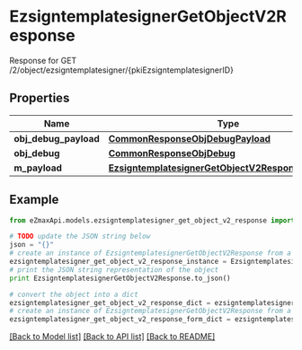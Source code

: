 # EzsigntemplatesignerGetObjectV2Response

Response for GET /2/object/ezsigntemplatesigner/{pkiEzsigntemplatesignerID}

## Properties
Name | Type | Description | Notes
------------ | ------------- | ------------- | -------------
**obj_debug_payload** | [**CommonResponseObjDebugPayload**](CommonResponseObjDebugPayload.md) |  | 
**obj_debug** | [**CommonResponseObjDebug**](CommonResponseObjDebug.md) |  | [optional] 
**m_payload** | [**EzsigntemplatesignerGetObjectV2ResponseMPayload**](EzsigntemplatesignerGetObjectV2ResponseMPayload.md) |  | 

## Example

```python
from eZmaxApi.models.ezsigntemplatesigner_get_object_v2_response import EzsigntemplatesignerGetObjectV2Response

# TODO update the JSON string below
json = "{}"
# create an instance of EzsigntemplatesignerGetObjectV2Response from a JSON string
ezsigntemplatesigner_get_object_v2_response_instance = EzsigntemplatesignerGetObjectV2Response.from_json(json)
# print the JSON string representation of the object
print EzsigntemplatesignerGetObjectV2Response.to_json()

# convert the object into a dict
ezsigntemplatesigner_get_object_v2_response_dict = ezsigntemplatesigner_get_object_v2_response_instance.to_dict()
# create an instance of EzsigntemplatesignerGetObjectV2Response from a dict
ezsigntemplatesigner_get_object_v2_response_form_dict = ezsigntemplatesigner_get_object_v2_response.from_dict(ezsigntemplatesigner_get_object_v2_response_dict)
```
[[Back to Model list]](../README.md#documentation-for-models) [[Back to API list]](../README.md#documentation-for-api-endpoints) [[Back to README]](../README.md)


